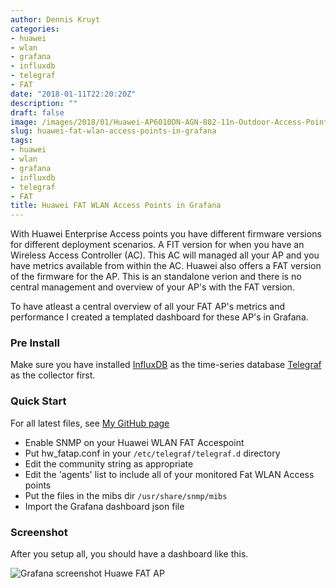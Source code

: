 ```yaml
---
author: Dennis Kruyt
categories:
- huawei
- wlan
- grafana
- influxdb
- telegraf
- FAT
date: "2018-01-11T22:20:20Z"
description: ""
draft: false
image: /images/2018/01/Huawei-AP6010DN-AGN-802-11n-Outdoor-Access-Points.jpg
slug: huawei-fat-wlan-access-points-in-grafana
tags:
- huawei
- wlan
- grafana
- influxdb
- telegraf
- FAT
title: Huawei FAT WLAN Access Points in Grafana
---
```



With Huawei Enterprise Access points you have different firmware versions for different deployment scenarios. A FIT version for when you have an Wireless Access Controller (AC). This AC will managed all your AP and you have metrics available from within the AC. Huawei also offers a FAT version of the firmware for the AP. This is an standalone verion and there is no central management and overview of your AP's with the FAT version.

To have atleast a central overview of all your FAT AP's metrics and performance I created a templated dashboard for these AP's in Grafana.

### Pre Install

Make sure you have installed [InfluxDB](https://portal.influxdata.com/downloads) as the time-series database [Telegraf](https://portal.influxdata.com/downloads) as the collector first.

### Quick Start

For all latest files, see [My GitHub page](https://github.com/dkruyt/Huawei_FatAP_Grafana)

* Enable SNMP on your Huawei WLAN FAT Accespoint
* Put hw_fatap.conf in your `/etc/telegraf/telegraf.d` directory
* Edit the community string as appropriate
* Edit the 'agents' list to include all of your monitored Fat WLAN Access points
* Put the files in the mibs dir `/usr/share/snmp/mibs`
* Import the Grafana dashboard json file

### Screenshot

After you setup all, you should have a dashboard like this.

![Grafana screenshot Huawe FAT AP](https://raw.githubusercontent.com/dkruyt/Huawei_FatAP_Grafana/master/Huawei%20FAT%20AP%20templated.png)

